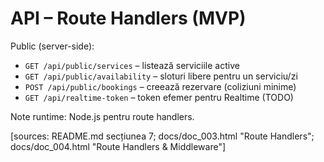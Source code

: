 # API – Route Handlers (MVP)

Public (server-side):

- `GET /api/public/services` – listează serviciile active
- `GET /api/public/availability` – sloturi libere pentru un serviciu/zi
- `POST /api/public/bookings` – creează rezervare (coliziuni minime)
- `GET /api/realtime-token` – token efemer pentru Realtime (TODO)

Note runtime: Node.js pentru route handlers.

[sources: README.md secțiunea 7; docs/doc_003.html "Route Handlers"; docs/doc_004.html "Route Handlers & Middleware"]
